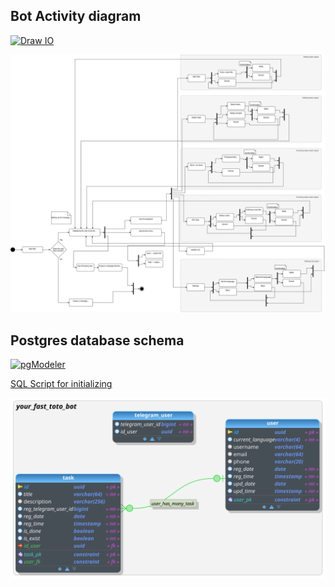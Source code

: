 ## Bot Activity diagram

[![Draw IO](https://github.com/jgraph/drawio/raw/a117e3d9b0e0bc71653d328d2f68126656f44d9e/src/main/webapp/favicon.ico)](to-do-activity-diagram.drawio)

![Activity diagram](to-do-activity-diagram.svg)

## Postgres database schema

[![pgModeler](https://pgmodeler.io/img/icon.png)](postgres-db.dbm)

[SQL Script for initializing](./sql/init-postgres-db.sql)

![Database schema](postgres-db.svg)
